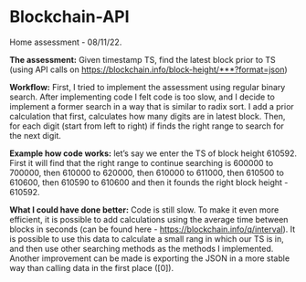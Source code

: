 # Blockchain-API
Home assessment - 08/11/22.

**The assessment:**
Given timestamp TS, find the latest block prior to TS
(using API calls on https://blockchain.info/block-height/***?format=json)

**Workflow:**
First, I tried to implement the assessment using regular binary search.
After implementing code I felt code is too slow, and I decide to implement a former search in a way that is similar to radix sort.
I add a prior calculation that first, calculates how many digits are in latest block.
Then, for each digit (start from left to right) if finds the right range to search for the next digit.

**Example how code works:**
let’s say we enter the TS of block height 610592.
First it will find that the right range to continue searching is 600000 to 700000, then 610000 to 620000, then 610000 to 611000, then 610500 to 610600, then 610590 to 610600 and then it founds the right block height - 610592.


**What I could have done better:**
Code is still slow.
To make it even more efficient, it is possible to add calculations using the average time between blocks in seconds (can be found here - https://blockchain.info/q/interval).
It is possible to use this data to calculate a small rang in which our TS is in, and then use other searching methods as the methods I implemented.
Another improvement can be made is exporting the JSON in a more stable way than calling data in the first place ([0]).
